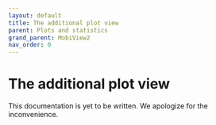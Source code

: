 ```yaml
---
layout: default
title: The additional plot view
parent: Plots and statistics
grand_parent: MobiView2
nav_order: 0
---
```


# The additional plot view

This documentation is yet to be written. We apologize for the inconvenience.